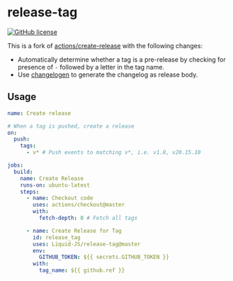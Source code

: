 # release-tag

[![GitHub license](https://img.shields.io/github/license/Liquid-JS/release-tag.svg)](https://github.com/Liquid-JS/release-tag/blob/master/LICENSE)

This is a fork of [actions/create-release](https://github.com/actions/create-release) with the following changes:

-   Automatically determine whether a tag is a pre-release by checking for presence of `-` followed by a letter in the tag name.
-   Use [changelogen](https://github.com/unjs/changelogen) to generate the changelog as release body.

## Usage

```yaml
name: Create release

# When a tag is pushed, create a release
on:
  push:
    tags:
      - v* # Push events to matching v*, i.e. v1.0, v20.15.10

jobs:
  build:
    name: Create Release
    runs-on: ubuntu-latest
    steps:
      - name: Checkout code
        uses: actions/checkout@master
        with:
          fetch-depth: 0 # Fetch all tags

      - name: Create Release for Tag
        id: release_tag
        uses: Liquid-JS/release-tag@master
        env:
          GITHUB_TOKEN: ${{ secrets.GITHUB_TOKEN }}
        with:
          tag_name: ${{ github.ref }}
```
